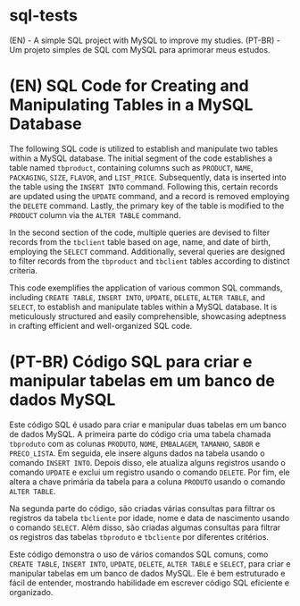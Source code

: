 # sql-tests
(EN) - A simple SQL project with MySQL to improve my studies. (PT-BR) - Um projeto simples de SQL com MySQL para aprimorar meus estudos.


# (EN) SQL Code for Creating and Manipulating Tables in a MySQL Database

The following SQL code is utilized to establish and manipulate two tables within a MySQL database. The initial segment of the code establishes a table named `tbproduct`, containing columns such as `PRODUCT`, `NAME`, `PACKAGING`, `SIZE`, `FLAVOR`, and `LIST_PRICE`. Subsequently, data is inserted into the table using the `INSERT INTO` command. Following this, certain records are updated using the `UPDATE` command, and a record is removed employing the `DELETE` command. Lastly, the primary key of the table is modified to the `PRODUCT` column via the `ALTER TABLE` command.

In the second section of the code, multiple queries are devised to filter records from the `tbclient` table based on age, name, and date of birth, employing the `SELECT` command. Additionally, several queries are designed to filter records from the `tbproduct` and `tbclient` tables according to distinct criteria.

This code exemplifies the application of various common SQL commands, including `CREATE TABLE`, `INSERT INTO`, `UPDATE`, `DELETE`, `ALTER TABLE`, and `SELECT`, to establish and manipulate tables within a MySQL database. It is meticulously structured and easily comprehensible, showcasing adeptness in crafting efficient and well-organized SQL code.

# (PT-BR) Código SQL para criar e manipular tabelas em um banco de dados MySQL

Este código SQL é usado para criar e manipular duas tabelas em um banco de dados MySQL. A primeira parte do código cria uma tabela chamada `tbproduto` com as colunas `PRODUTO`, `NOME`, `EMBALAGEM`, `TAMANHO`, `SABOR` e `PRECO_LISTA`. Em seguida, ele insere alguns dados na tabela usando o comando `INSERT INTO`. Depois disso, ele atualiza alguns registros usando o comando `UPDATE` e exclui um registro usando o comando `DELETE`. Por fim, ele altera a chave primária da tabela para a coluna `PRODUTO` usando o comando `ALTER TABLE`.

Na segunda parte do código, são criadas várias consultas para filtrar os registros da tabela `tbcliente` por idade, nome e data de nascimento usando o comando `SELECT`. Além disso, são criadas algumas consultas para filtrar os registros das tabelas `tbproduto` e `tbcliente` por diferentes critérios.

Este código demonstra o uso de vários comandos SQL comuns, como `CREATE TABLE`, `INSERT INTO`, `UPDATE`, `DELETE`, `ALTER TABLE` e `SELECT`, para criar e manipular tabelas em um banco de dados MySQL. Ele é bem estruturado e fácil de entender, mostrando habilidade em escrever código SQL eficiente e organizado.



